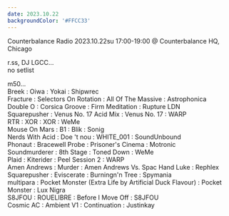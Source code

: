 ```yaml
---
date: 2023.10.22
backgroundColor: '#FFCC33'
---
```


Counterbalance Radio 2023.10.22su 17:00-19:00 @ Counterbalance HQ, Chicago  

r.ss, DJ LGCC...  
no setlist  

m50...  
Breek : Oiwa : Yokai : Shipwrec  
Fracture : Selectors On Rotation : All Of The Massive : Astrophonica  
Double O : Corsica Groove : Firm Meditation : Rupture LDN  
Squarepusher : Venus No. 17 Acid Mix : Venus No. 17 : WARP  
RTR : XOR : XOR : WeMe  
Mouse On Mars : B1 : Blik : Sonig  
Nerds With Acid : Doe 't nou : WHITE\_001 : SoundUnbound  
Phonaut : Bracewell Probe : Prisoner's Cinema : Motronic  
Soundmurderer : 8th Stage : Toned Down : WeMe  
Plaid : Kiterider : Peel Session 2 : WARP  
Amen Andrews : Murder : Amen Andrews Vs. Spac Hand Luke : Rephlex  
Squarepusher : Eviscerate : Burningn'n Tree : Spymania  
multipara : Pocket Monster (Extra Life by Artificial Duck Flavour) : Pocket Monster : Lux Nigra  
S8JFOU : ROUELIBRE : Before I Move Off : S8JFOU  
Cosmic AC : Ambient V1 : Continuation : Justinkay